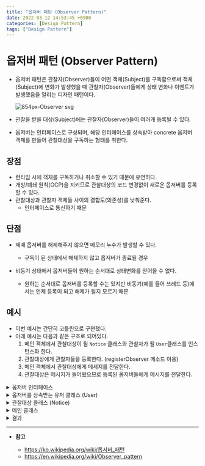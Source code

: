 ```yaml
---
title: "옵저버 패턴 (Observer Pattern)" 
date: 2022-03-12 14:53:45 +0900
categories: [Design Pattern]
tags: ["Design Pattern"]
---
```


# 옵저버 패턴 (Observer Pattern)

- 옵저버 패턴은 관찰자(Observer)들이 어떤 객체(Subject)를 구독함으로써 객체(Subject)에 변화가 발생했을 때 관찰자(Observer)들에게 상태 변화나 이벤트가 발생했음을 알리는 디자인 패턴이다.

    ![854px-Observer svg](https://user-images.githubusercontent.com/29175138/158004705-62c32536-d613-490e-a180-dca6b6da77b8.png)


- 관찰을 받을 대상(Subject)에는 관찰자(Observer)들이 여러개 등록될 수 있다.

- 옵저버는 인터페이스로 구성되며, 해당 인터페이스를 상속받아 concrete 옵저버 객체를 만들어 관찰대상을 구독하는 형태를 취한다.

## 장점

- 런타임 시에 객체를 구독하거나 취소할 수 있기 때문에 유연하다.
- 개방/폐쇄 원칙(OCP)을 지키므로 관찰대상의 코드 변경없이 새로운 옵저버를 등록할 수 있다.
- 관찰대상과 관찰자 객체들 사이의 결합도(의존성)를 낮춰준다.
    - 인터페이스로 통신하기 때문

## 단점

- 제때 옵저버를 해제해주지 않으면 메모리 누수가 발생할 수 있다.
    - 구독이 된 상태에서 해제하지 않고 옵저버가 종료될 경우

- 비동기 상태에서 옵저버들이 원하는 순서대로 상태변화를 얻어올 수 없다.
    - 원하는 순서대로 옵저버를 등록할 수는 있지만 비동기(예를 들어 쓰레드 등)에서는 언제 등록이 되고 해제가 될지 모르기 때문

## 예시

- 이번 예시는 간단히 코틀린으로 구현했다.
- 아래 예시는 다음과 같은 구조로 되어있다.
    1. 메인 객체에서 관찰대상이 될 `Notice` 클래스와 관찰자가 될 `User`클래스를 인스턴스화 한다.
    2. 관찰대상에게 관찰자들을 등록한다. (registerObserver 메소드 이용)
    3. 메인 객체에서 관찰대상에게 메세지를 전달한다.
    4. 관찰대상은 메시지가 들어왔으므로 등록된 옵저버들에게 메시지를 전달한다.

<details>
<summary>옵저버 인터페이스</summary>

<div markdown="1">

```kotlin
package observer

interface Observer {
    fun updateNotice(message: String)
}
```

</div>
</details>

<details>
<summary>옵저버를 상속받는 유저 클래스 (User)</summary>

<div markdown="1">

```kotlin
package observer

class User(private val username: String) : Observer {
    override fun updateNotice(message: String) {
        println("$username : $message")
    }
}
```

</div>
</details>

<details>
<summary>관찰대상 클래스 (Notice)</summary>

<div markdown="1">

```kotlin
package observer

class Notice {
    private val observerList = mutableListOf<Observer>()

    fun registerObserver(observer: Observer) {
        observerList.add(observer)
    }

    fun unregisterObserver(observer: Observer) {
        observerList.remove(observer)
    }

    fun noticeAllUser(message: String) {
        for (observer in observerList) {
            observer.updateNotice(message)
        }
    }
}
```

</div>
</details>

<details>
<summary>메인 클래스</summary>

<div markdown="1">

```kotlin
package observer

fun main() {
    val notice = Notice()
    val user1 = User("스폰지밥")
    val user2 = User("뚱이")
    val user3 = User("징징이")
    val user4 = User("핑핑이")

    notice.registerObserver(user1)
    notice.registerObserver(user2)
    notice.registerObserver(user3)
    notice.registerObserver(user4)

    notice.noticeAllUser("게살버거 먹고싶다")
    notice.unregisterObserver(user3)
    println()
    notice.noticeAllUser("배부르다")
}
```

</div>
</details>

<details>
<summary>결과</summary>

<div markdown="1">

```text
스폰지밥 : 게살버거 먹고싶다
뚱이 : 게살버거 먹고싶다
징징이 : 게살버거 먹고싶다
핑핑이 : 게살버거 먹고싶다

스폰지밥 : 배부르다
뚱이 : 배부르다
핑핑이 : 배부르다
```

</div>
</details>

---

- **참고**

    - https://ko.wikipedia.org/wiki/옵서버_패턴
    - https://en.wikipedia.org/wiki/Observer_pattern
